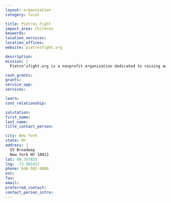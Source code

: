 ```yaml
---
layout: organization
category: local

title: Pietros Fight
impact_area: Children
keywords: 
location_services: 
location_offices: 
website: pietrosfight.org

description: 
mission: |
  Pietro’sfight.org is a nonprofit organization dedicated to raising awareness and funds to find a cure for Duchenne Muscular Dystrophy. It was founded by Manni and Dayna Scarso in 2012 after the couple learned the devastating news that their then-3-year-old son Pietro was diagnosed with Duchenne Muscular Dystrophy (DMD) – the most common and lethal childhood genetic disorder in the world affecting one in every 3,500 male births.

cash_grants: 
grants: 
service_opp: 
services: 

learn: 
cont_relationship: 

salutation: 
first_name: 
last_name: 
title_contact_person: 

city: New York
state: NY
address: |
  55 Broadway     
  New York NY 10013
lat: 40.767855
lng: -73.981417
phone: 646-582-0800
ext: 
fax: 
email: 
preferred_contact: 
contact_person_intro: 
---
```

